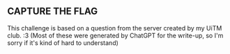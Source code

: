 ## CAPTURE THE FLAG
This challenge is based on a question from the server created by my UiTM club. :3
(Most of these were generated by ChatGPT for the write-up, so I'm sorry if it's kind of hard to understand)
